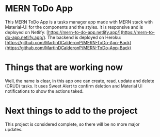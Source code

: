 # MERN ToDo App

This MERN ToDo App is a tasks manager app made with MERN stack with Material-UI for the components and the styles. It is responsive and is deployed on Netlify: [https://mern-to-do-app.netlify.app/](https://mern-to-do-app.netlify.app/). The backend is deployed on Heroku: [https://github.com/MartinDCalderonP/MERN-ToDo-App-Back](https://github.com/MartinDCalderonP/MERN-ToDo-App-Back)

# Things that are working now

Well, the name is clear, in this app one can create, read, update and delete (CRUD) tasks. It uses Sweet Alert to confirm deletion and Material UI notifications to show the actions taked.

# Next things to add to the project

This project is considered complete, so there will be no more major updates.
